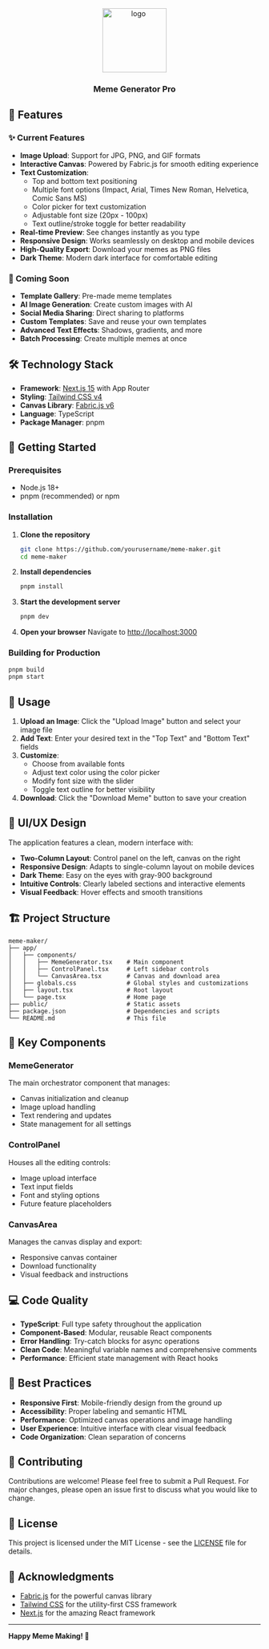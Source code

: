 <div align="center">
  <a>
    <picture>
      <source media="(prefers-color-scheme: dark)" srcset="https://github.com/user-attachments/assets/25746ceb-128f-4196-b300-4e08c042f5b3">
      <img alt="logo" src="https://github.com/user-attachments/assets/25746ceb-128f-4196-b300-4e08c042f5b3" height="128">
    </picture>
  </a>
  <h3>Meme Generator Pro</h3>
</div>

## 🚀 Features

### ✨ Current Features

- **Image Upload**: Support for JPG, PNG, and GIF formats
- **Interactive Canvas**: Powered by Fabric.js for smooth editing experience
- **Text Customization**:
  - Top and bottom text positioning
  - Multiple font options (Impact, Arial, Times New Roman, Helvetica, Comic Sans MS)
  - Color picker for text customization
  - Adjustable font size (20px - 100px)
  - Text outline/stroke toggle for better readability
- **Real-time Preview**: See changes instantly as you type
- **Responsive Design**: Works seamlessly on desktop and mobile devices
- **High-Quality Export**: Download your memes as PNG files
- **Dark Theme**: Modern dark interface for comfortable editing

### 🔮 Coming Soon

- **Template Gallery**: Pre-made meme templates
- **AI Image Generation**: Create custom images with AI
- **Social Media Sharing**: Direct sharing to platforms
- **Custom Templates**: Save and reuse your own templates
- **Advanced Text Effects**: Shadows, gradients, and more
- **Batch Processing**: Create multiple memes at once

## 🛠️ Technology Stack

- **Framework**: [Next.js 15](https://nextjs.org/) with App Router
- **Styling**: [Tailwind CSS v4](https://tailwindcss.com/)
- **Canvas Library**: [Fabric.js v6](https://fabricjs.com/)
- **Language**: TypeScript
- **Package Manager**: pnpm

## 🚀 Getting Started

### Prerequisites

- Node.js 18+ 
- pnpm (recommended) or npm

### Installation

1. **Clone the repository**
   ```bash
   git clone https://github.com/yourusername/meme-maker.git
   cd meme-maker
   ```

2. **Install dependencies**
   ```bash
   pnpm install
   ```

3. **Start the development server**
   ```bash
   pnpm dev
   ```

4. **Open your browser**
   Navigate to [http://localhost:3000](http://localhost:3000)

### Building for Production

```bash
pnpm build
pnpm start
```

## 📱 Usage

1. **Upload an Image**: Click the "Upload Image" button and select your image file
2. **Add Text**: Enter your desired text in the "Top Text" and "Bottom Text" fields
3. **Customize**: 
   - Choose from available fonts
   - Adjust text color using the color picker
   - Modify font size with the slider
   - Toggle text outline for better visibility
4. **Download**: Click the "Download Meme" button to save your creation

## 🎨 UI/UX Design

The application features a clean, modern interface with:

- **Two-Column Layout**: Control panel on the left, canvas on the right
- **Responsive Design**: Adapts to single-column layout on mobile devices
- **Dark Theme**: Easy on the eyes with gray-900 background
- **Intuitive Controls**: Clearly labeled sections and interactive elements
- **Visual Feedback**: Hover effects and smooth transitions

## 🏗️ Project Structure

```
meme-maker/
├── app/
│   ├── components/
│   │   ├── MemeGenerator.tsx    # Main component
│   │   ├── ControlPanel.tsx     # Left sidebar controls
│   │   └── CanvasArea.tsx       # Canvas and download area
│   ├── globals.css              # Global styles and customizations
│   ├── layout.tsx               # Root layout
│   └── page.tsx                 # Home page
├── public/                      # Static assets
├── package.json                 # Dependencies and scripts
└── README.md                    # This file
```

## 🔧 Key Components

### MemeGenerator
The main orchestrator component that manages:
- Canvas initialization and cleanup
- Image upload handling
- Text rendering and updates
- State management for all settings

### ControlPanel
Houses all the editing controls:
- Image upload interface
- Text input fields
- Font and styling options
- Future feature placeholders

### CanvasArea
Manages the canvas display and export:
- Responsive canvas container
- Download functionality
- Visual feedback and instructions

## 💻 Code Quality

- **TypeScript**: Full type safety throughout the application
- **Component-Based**: Modular, reusable React components
- **Error Handling**: Try-catch blocks for async operations
- **Clean Code**: Meaningful variable names and comprehensive comments
- **Performance**: Efficient state management with React hooks

## 🎯 Best Practices

- **Responsive First**: Mobile-friendly design from the ground up
- **Accessibility**: Proper labeling and semantic HTML
- **Performance**: Optimized canvas operations and image handling
- **User Experience**: Intuitive interface with clear visual feedback
- **Code Organization**: Clean separation of concerns

## 🤝 Contributing

Contributions are welcome! Please feel free to submit a Pull Request. For major changes, please open an issue first to discuss what you would like to change.

## 📄 License

This project is licensed under the MIT License - see the [LICENSE](LICENSE) file for details.

## 🙏 Acknowledgments

- [Fabric.js](https://fabricjs.com/) for the powerful canvas library
- [Tailwind CSS](https://tailwindcss.com/) for the utility-first CSS framework
- [Next.js](https://nextjs.org/) for the amazing React framework

---

**Happy Meme Making! 🎉**
